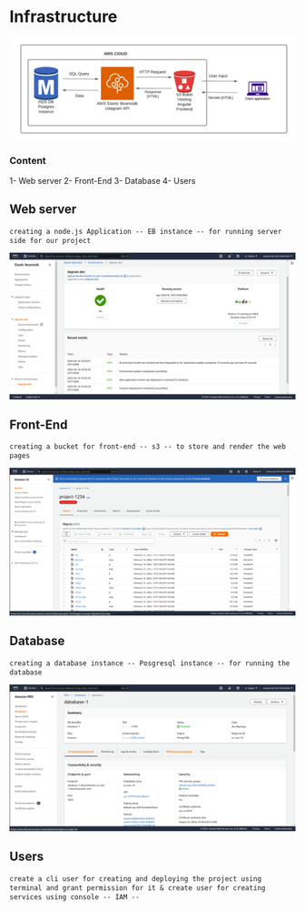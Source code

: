 # Infrastructure
![digram](../images/digram.png)

### Content
1- Web server
2- Front-End
3- Database
4- Users

## Web server
    creating a node.js Application -- EB instance -- for running server side for our project
    
![pipeline image](./images/app.png)


## Front-End
    creating a bucket for front-end -- s3 -- to store and render the web pages
![pipeline image](./images/s3.png)

## Database
    creating a database instance -- Posgresql instance -- for running the database
![pipeline image](./images/rds.png)

## Users
    create a cli user for creating and deploying the project using terminal and grant permission for it & create user for creating services using console -- IAM --
